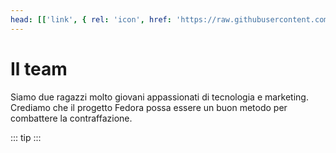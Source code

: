 ```yaml
---
head: [['link', { rel: 'icon', href: 'https://raw.githubusercontent.com/FedoraOrg/Fedora/main/resources/favicon.ico' }]]
---
```

<script setup>
import { VPTeamMembers } from 'vitepress/theme'

const members = [
  {
    avatar: 'https://i.imgur.com/rKRmZQM.png',
    name: 'Simone Gandini',
    title: 'Marketing & design manager',
    links: [
      { icon: 'github', link: 'https://github.com/ArialTNR' },
	  { icon: 'twitter', link: 'https://twitter.com/sonovain' },
	  { icon: 'reddit', link: 'https://www.reddit.com/sonovain' }
    ]
  },
  {
    avatar: 'https://i.imgur.com/KhvSjGf.png',
    name: 'Remigio Piovani',
    title: 'Chief Technology Officer',
    links: [
      { icon: 'github', link: 'https://github.com/Remigio07' },
	  { icon: 'discord', link: 'https://discord.gg/eSnAPhvMTG' }
    ]
  }
]
</script>

# Il team
Siamo due ragazzi molto giovani appassionati di tecnologia e marketing.
Crediamo che il progetto Fedora possa essere un buon metodo per combattere la contraffazione.

<VPTeamMembers size="small" :members="members" />

::: tip <CustomFooter/>
:::
